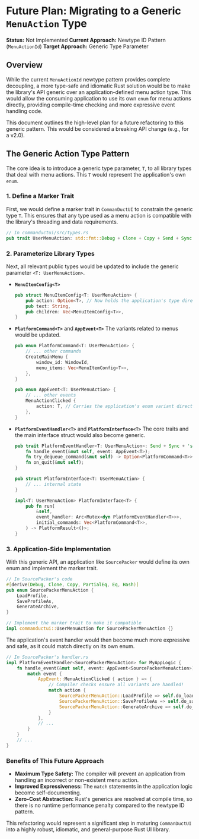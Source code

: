 # Future Plan: Migrating to a Generic `MenuAction` Type

**Status:** Not Implemented
**Current Approach:** Newtype ID Pattern (`MenuActionId`)
**Target Approach:** Generic Type Parameter

## Overview

While the current `MenuActionId` newtype pattern provides complete decoupling, a more type-safe and idiomatic Rust solution would be to make the library's API generic over an application-defined menu action type. This would allow the consuming application to use its own `enum` for menu actions directly, providing compile-time checking and more expressive event handling code.

This document outlines the high-level plan for a future refactoring to this generic pattern. This would be considered a breaking API change (e.g., for a v2.0).

## The Generic Action Type Pattern

The core idea is to introduce a generic type parameter, `T`, to all library types that deal with menu actions. This `T` would represent the application's own `enum`.

### 1. Define a Marker Trait

First, we would define a marker trait in `CommanDuctUI` to constrain the generic type `T`. This ensures that any type used as a menu action is compatible with the library's threading and data requirements.

```rust
// In commanductui/src/types.rs
pub trait UserMenuAction: std::fmt::Debug + Clone + Copy + Send + Sync + 'static {}
```

### 2. Parameterize Library Types

Next, all relevant public types would be updated to include the generic parameter `<T: UserMenuAction>`.

*   **`MenuItemConfig<T>`**
    ```rust
    pub struct MenuItemConfig<T: UserMenuAction> {
        pub action: Option<T>, // Now holds the application's type directly
        pub text: String,
        pub children: Vec<MenuItemConfig<T>>,
    }
    ```

*   **`PlatformCommand<T>`** and **`AppEvent<T>`**
    The variants related to menus would be updated.

    ```rust
    pub enum PlatformCommand<T: UserMenuAction> {
        // ... other commands
        CreateMainMenu {
            window_id: WindowId,
            menu_items: Vec<MenuItemConfig<T>>,
        },
    }

    pub enum AppEvent<T: UserMenuAction> {
        // ... other events
        MenuActionClicked {
            action: T, // Carries the application's enum variant directly
        },
    }
    ```

*   **`PlatformEventHandler<T>`** and **`PlatformInterface<T>`**
    The core traits and the main interface struct would also become generic.

    ```rust
    pub trait PlatformEventHandler<T: UserMenuAction>: Send + Sync + 'static {
        fn handle_event(&mut self, event: AppEvent<T>);
        fn try_dequeue_command(&mut self) -> Option<PlatformCommand<T>>;
        fn on_quit(&mut self);
    }

    pub struct PlatformInterface<T: UserMenuAction> {
        // ... internal state
    }

    impl<T: UserMenuAction> PlatformInterface<T> {
        pub fn run(
            &self,
            event_handler: Arc<Mutex<dyn PlatformEventHandler<T>>>,
            initial_commands: Vec<PlatformCommand<T>>,
        ) -> PlatformResult<()>;
    }
    ```

### 3. Application-Side Implementation

With this generic API, an application like `SourcePacker` would define its own enum and implement the marker trait.

```rust
// In SourcePacker's code
#[derive(Debug, Clone, Copy, PartialEq, Eq, Hash)]
pub enum SourcePackerMenuAction {
    LoadProfile,
    SaveProfileAs,
    GenerateArchive,
}

// Implement the marker trait to make it compatible
impl commanductui::UserMenuAction for SourcePackerMenuAction {}
```

The application's event handler would then become much more expressive and safe, as it could match directly on its own enum.

```rust
// In SourcePacker's handler.rs
impl PlatformEventHandler<SourcePackerMenuAction> for MyAppLogic {
    fn handle_event(&mut self, event: AppEvent<SourcePackerMenuAction>) {
        match event {
            AppEvent::MenuActionClicked { action } => {
                // Compiler checks ensure all variants are handled!
                match action {
                    SourcePackerMenuAction::LoadProfile => self.do_load_profile(),
                    SourcePackerMenuAction::SaveProfileAs => self.do_save_as(),
                    SourcePackerMenuAction::GenerateArchive => self.do_generate(),
                }
            },
            // ...
        }
    }
    // ...
}
```

### Benefits of This Future Approach

*   **Maximum Type Safety:** The compiler will prevent an application from handling an incorrect or non-existent menu action.
*   **Improved Expressiveness:** The `match` statements in the application logic become self-documenting.
*   **Zero-Cost Abstraction:** Rust's generics are resolved at compile time, so there is no runtime performance penalty compared to the newtype ID pattern.

This refactoring would represent a significant step in maturing `CommanDuctUI` into a highly robust, idiomatic, and general-purpose Rust UI library.

